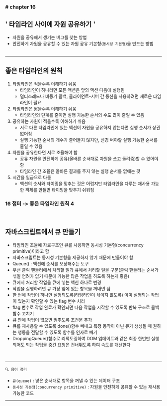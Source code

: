 ### \# chapter 16

## \' 타임라인 사이에 자원 공유하기 \'

- 자원을 공유해서 생기는 버그를 찾는 방법
- 안전하게 자원을 공유할 수 있는 자원 공유 기본형(`동시성 기본형`)을 만드는 방법<br><br>


<hr>


## 좋은 타임라인의 원칙
1. 타임라인은 적을수록 이해하기 쉬움
    - 타임라인이 하나라면 모든 액션은 앞의 액션 다음에 실행됨
    - 멀티스레드나 비동기 콜백, 클라이언트-서버 간 통신을 사용하려면 새로운 타임라인이 필요
2. 타임라인은 짧을수록 이해하기 쉬움
    - 타임라인의 단계를 줄이면 실행 가능한 순서의 수도 많이 줄일 수 있음
3. 공유하는 자원이 적을수록 이해하기 쉬움
    - 서로 다른 타임라인에 있는 액션이 자원을 공유하지 않는다면 실행 순서가 상관 없어짐
    - 실행 가능한 순서의 개수가 줄어들지 않지만, 신경 써야할 실행 가능한 순서를 줄일 수 있음
4. 자원을 공유한다면 서로 조율해야 함
    - 공유 자원을 안전하게 공유(올바른 순서대로 자원을 쓰고 돌려줌)할 수 있어야 함
    - 타임라인 간 조율은 올바른 결과를 주지 않는 실행 순서를 없애는 것
5. 시간을 일급으로 다룸
    - 액션의 순서와 타이밍을 맞추는 것은 어렵지만 타임라인을 다루는 재사용 가능한 객체를 만들면 타이밍을 맞추기 쉬워짐

### 16 챕터 -> 좋은 타임라인 원칙 4

<br>


## 자바스크립트에서 큐 만들기
- 타임라인 조율에 자료구조인 큐를 사용하면 동시성 기본형(concurrency primitive)이라고 함
- 자바스크립트는 동시성 기본형을 제공하지 않기 때문에 만들어야 함
- Queue() : 액션에 순서를 보장해주는 도구
- 우선 클릭 핸들러에서 처리할 일과 큐에서 처리할 일을 구분(클릭 핸들러는 순서가 섞일 염려가 없기 때문에 가능한 많은 작업을 하도록 하는게 좋음)
- 큐에서 처리할 작업을 큐에 넣는 액션 하나로 변경
- 작업을 실행하려면 큐 가장 앞에 있는 항목을 꺼내면 됨
- 한 번에 작업이 하나만 실행되도록(타임라인이 섞이지 않도록) 이미 실행되는 작업이 있는지 확인할 수 있는 flag 변수 처리
- flag 변수로 작업 완료가 확인되면 다음 작업을 시작할 수 있도록 반복 구조로 콜백 함수 고치기
- 큐 안에 작업이 없으면 멈추도록 조건문 추가
- 큐를 재사용할 수 있도록 done()함수 빼내고 특정 동작이 아닌 큐가 생성될 때 원하는 행동을 전달할 수 있도록 함수를 인자로 빼기
- DroppingQueue()함수로 리팩토링하여 DOM 업데이트와 같은 최종 한번만 실행되어도 되는 작업을 중간 요청은 건너뛰도록 하여 속도를 개선한다 


<br>
<hr>

` 🔍 용어 정리 `
- `큐(queue)` : 넣은 순서대로 항목을 꺼낼 수 있는 데이터 구조
- `동시성 기본형(concurrency primitive)` : 자원을 안전하게 공유할 수 있는 재사용 가능한 코드
<hr>